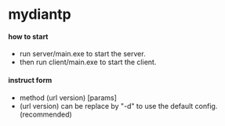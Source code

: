 # mydiantp
#### how to start
- run server/main.exe to start the server.
- then run client/main.exe to start the client.
#### instruct form
- method (url version) [params]
- (url version) can be replace by "-d" 
to use the default config.(recommended)